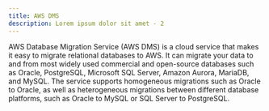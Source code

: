 ```yaml
---
title: AWS DMS
description: Lorem ipsum dolor sit amet - 2
---
```


AWS Database Migration Service (AWS DMS) is a cloud service that makes it easy to migrate relational databases to AWS. It can migrate your data to and from most widely used commercial and open-source databases such as Oracle, PostgreSQL, Microsoft SQL Server, Amazon Aurora, MariaDB, and MySQL. The service supports homogeneous migrations such as Oracle to Oracle, as well as heterogeneous migrations between different database platforms, such as Oracle to MySQL or SQL Server to PostgreSQL.